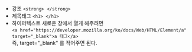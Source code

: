 * 강조 ```<strong> </strong>```
* 제목태그 ```<h1> </h1>```
* 하이퍼텍스트
  새로운 창에서 열게 해주려면   
```<a href="https://developer.mozilla.org/ko/docs/Web/HTML/Element/a" target="_blank">a 태그</a>```   
즉, target="_blank" 를 적어주면 된다.
